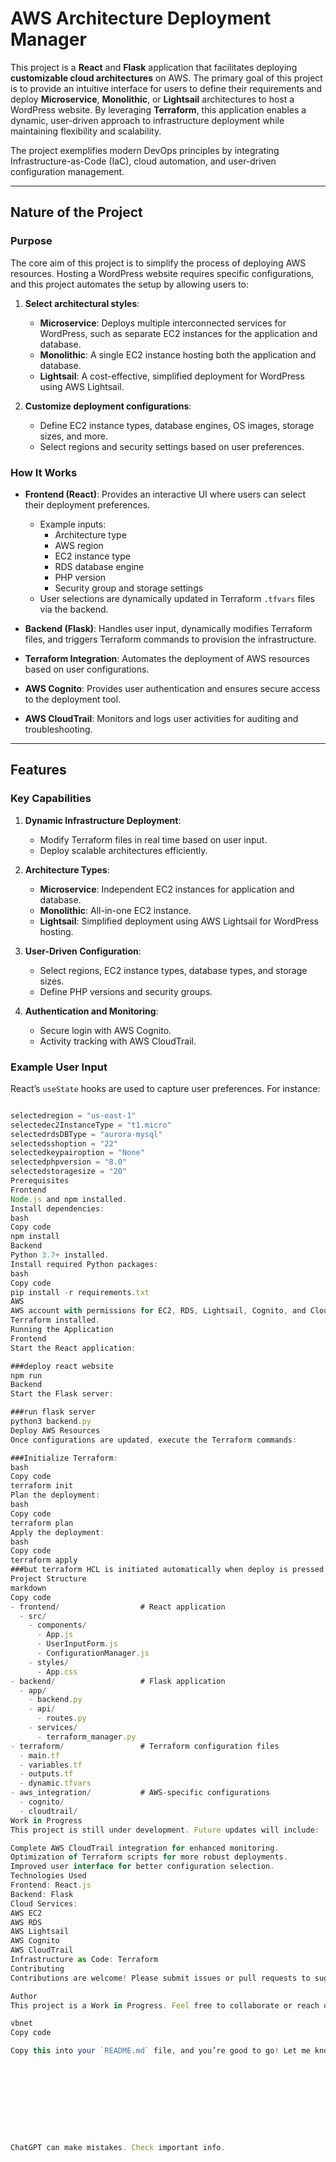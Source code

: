 # AWS Architecture Deployment Manager

This project is a **React** and **Flask** application that facilitates deploying **customizable cloud architectures** on AWS. The primary goal of this project is to provide an intuitive interface for users to define their requirements and deploy **Microservice**, **Monolithic**, or **Lightsail** architectures to host a WordPress website. By leveraging **Terraform**, this application enables a dynamic, user-driven approach to infrastructure deployment while maintaining flexibility and scalability.

The project exemplifies modern DevOps principles by integrating Infrastructure-as-Code (IaC), cloud automation, and user-driven configuration management.

---

## Nature of the Project

### Purpose
The core aim of this project is to simplify the process of deploying AWS resources. Hosting a WordPress website requires specific configurations, and this project automates the setup by allowing users to:

1. **Select architectural styles**:
   - **Microservice**: Deploys multiple interconnected services for WordPress, such as separate EC2 instances for the application and database.
   - **Monolithic**: A single EC2 instance hosting both the application and database.
   - **Lightsail**: A cost-effective, simplified deployment for WordPress using AWS Lightsail.

2. **Customize deployment configurations**:
   - Define EC2 instance types, database engines, OS images, storage sizes, and more.
   - Select regions and security settings based on user preferences.

### How It Works
- **Frontend (React)**: Provides an interactive UI where users can select their deployment preferences.
  - Example inputs:
    - Architecture type
    - AWS region
    - EC2 instance type
    - RDS database engine
    - PHP version
    - Security group and storage settings
  - User selections are dynamically updated in Terraform `.tfvars` files via the backend.

- **Backend (Flask)**: Handles user input, dynamically modifies Terraform files, and triggers Terraform commands to provision the infrastructure.

- **Terraform Integration**: Automates the deployment of AWS resources based on user configurations.

- **AWS Cognito**: Provides user authentication and ensures secure access to the deployment tool.

- **AWS CloudTrail**: Monitors and logs user activities for auditing and troubleshooting.

---

## Features

### Key Capabilities
1. **Dynamic Infrastructure Deployment**:
   - Modify Terraform files in real time based on user input.
   - Deploy scalable architectures efficiently.

2. **Architecture Types**:
   - **Microservice**: Independent EC2 instances for application and database.
   - **Monolithic**: All-in-one EC2 instance.
   - **Lightsail**: Simplified deployment using AWS Lightsail for WordPress hosting.

3. **User-Driven Configuration**:
   - Select regions, EC2 instance types, database types, and storage sizes.
   - Define PHP versions and security groups.

4. **Authentication and Monitoring**:
   - Secure login with AWS Cognito.
   - Activity tracking with AWS CloudTrail.

### Example User Input
React’s `useState` hooks are used to capture user preferences. For instance:
```javascript

selectedregion = "us-east-1"
selectedec2InstanceType = "t1.micro"
selectedrdsDBType = "aurora-mysql"
selectedsshoption = "22"
selectedkeypairoption = "None"
selectedphpversion = "8.0"
selectedstoragesize = "20"
Prerequisites
Frontend
Node.js and npm installed.
Install dependencies:
bash
Copy code
npm install
Backend
Python 3.7+ installed.
Install required Python packages:
bash
Copy code
pip install -r requirements.txt
AWS
AWS account with permissions for EC2, RDS, Lightsail, Cognito, and CloudTrail.
Terraform installed.
Running the Application
Frontend
Start the React application:

###deploy react website
npm run
Backend
Start the Flask server:

###run flask server
python3 backend.py
Deploy AWS Resources
Once configurations are updated, execute the Terraform commands:

###Initialize Terraform:
bash
Copy code
terraform init
Plan the deployment:
bash
Copy code
terraform plan
Apply the deployment:
bash
Copy code
terraform apply
###but terraform HCL is initiated automatically when deploy is pressed in ui. server handles and deploy the request
Project Structure
markdown
Copy code
- frontend/                  # React application
  - src/
    - components/
      - App.js
      - UserInputForm.js
      - ConfigurationManager.js
    - styles/
      - App.css
- backend/                   # Flask application
  - app/
    - backend.py
    - api/
      - routes.py
    - services/
      - terraform_manager.py
- terraform/                 # Terraform configuration files
  - main.tf
  - variables.tf
  - outputs.tf
  - dynamic.tfvars
- aws_integration/           # AWS-specific configurations
  - cognito/
  - cloudtrail/
Work in Progress
This project is still under development. Future updates will include:

Complete AWS CloudTrail integration for enhanced monitoring.
Optimization of Terraform scripts for more robust deployments.
Improved user interface for better configuration selection.
Technologies Used
Frontend: React.js
Backend: Flask
Cloud Services:
AWS EC2
AWS RDS
AWS Lightsail
AWS Cognito
AWS CloudTrail
Infrastructure as Code: Terraform
Contributing
Contributions are welcome! Please submit issues or pull requests to suggest improvements or new features.

Author
This project is a Work in Progress. Feel free to collaborate or reach out for more information!

vbnet
Copy code

Copy this into your `README.md` file, and you’re good to go! Let me know if there’s anything else you need.










ChatGPT can make mistakes. Check important info.

